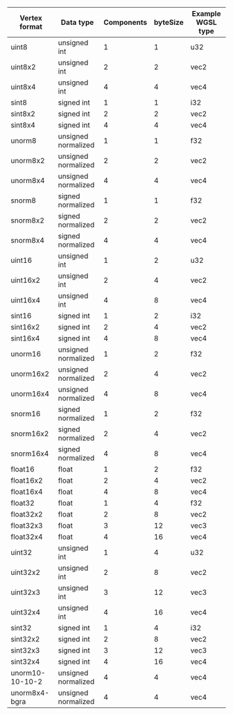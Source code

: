 | Vertex format     | Data type            | Components | byteSize | Example WGSL type |
|-------------------|----------------------|------------|----------|-------------------|
| uint8             | unsigned int         | 1          | 1        | u32               |
| uint8x2           | unsigned int         | 2          | 2        | vec2<u32>         |
| uint8x4           | unsigned int         | 4          | 4        | vec4<u32>         |
| sint8             | signed int           | 1          | 1        | i32               |
| sint8x2           | signed int           | 2          | 2        | vec2<i32>         |
| sint8x4           | signed int           | 4          | 4        | vec4<i32>         |
| unorm8            | unsigned normalized  | 1          | 1        | f32               |
| unorm8x2          | unsigned normalized  | 2          | 2        | vec2<f32>         |
| unorm8x4          | unsigned normalized  | 4          | 4        | vec4<f32>         |
| snorm8            | signed normalized    | 1          | 1        | f32               |
| snorm8x2          | signed normalized    | 2          | 2        | vec2<f32>         |
| snorm8x4          | signed normalized    | 4          | 4        | vec4<f32>         |
| uint16            | unsigned int         | 1          | 2        | u32               |
| uint16x2          | unsigned int         | 2          | 4        | vec2<u32>         |
| uint16x4          | unsigned int         | 4          | 8        | vec4<u32>         |
| sint16            | signed int           | 1          | 2        | i32               |
| sint16x2          | signed int           | 2          | 4        | vec2<i32>         |
| sint16x4          | signed int           | 4          | 8        | vec4<i32>         |
| unorm16           | unsigned normalized  | 1          | 2        | f32               |
| unorm16x2         | unsigned normalized  | 2          | 4        | vec2<f32>         |
| unorm16x4         | unsigned normalized  | 4          | 8        | vec4<f32>         |
| snorm16           | signed normalized    | 1          | 2        | f32               |
| snorm16x2         | signed normalized    | 2          | 4        | vec2<f32>         |
| snorm16x4         | signed normalized    | 4          | 8        | vec4<f32>         |
| float16           | float                | 1          | 2        | f32               |
| float16x2         | float                | 2          | 4        | vec2<f16>         |
| float16x4         | float                | 4          | 8        | vec4<f16>         |
| float32           | float                | 1          | 4        | f32               |
| float32x2         | float                | 2          | 8        | vec2<f32>         |
| float32x3         | float                | 3          | 12       | vec3<f32>         |
| float32x4         | float                | 4          | 16       | vec4<f32>         |
| uint32            | unsigned int         | 1          | 4        | u32               |
| uint32x2          | unsigned int         | 2          | 8        | vec2<u32>         |
| uint32x3          | unsigned int         | 3          | 12       | vec3<u32>         |
| uint32x4          | unsigned int         | 4          | 16       | vec4<u32>         |
| sint32            | signed int           | 1          | 4        | i32               |
| sint32x2          | signed int           | 2          | 8        | vec2<i32>         |
| sint32x3          | signed int           | 3          | 12       | vec3<i32>         |
| sint32x4          | signed int           | 4          | 16       | vec4<i32>         |
| unorm10-10-10-2   | unsigned normalized  | 4          | 4        | vec4<f32>         |
| unorm8x4-bgra     | unsigned normalized  | 4          | 4        | vec4<f32>         |

